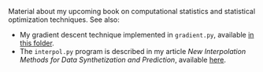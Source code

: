 Material about my upcoming book on computational statistics and statistical optimization techniques. See also:
<ul>
  <li>My gradient descent technique implemented in <code>gradient.py</code>, available <a href="https://github.com/VincentGranville/Experimental-Math-Number-Theory/tree/main/Source-Code">in this folder</a>. 
  <li>The <code>interpol.py</code> program is described in my article <em>New Interpolation Methods for Data Synthetization and Prediction</em>, available <a href="https://mltechniques.com/2023/01/14/new-interpolation-methods-for-synthetization-and-prediction/">here</a>.
</ul>

